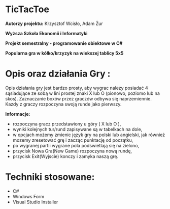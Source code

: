 # TicTacToe

**Autorzy projektu:** Krzysztof Wcisło, Adam Żur

**Wyższa Szkoła Ekonomii i Informatyki**

**Projekt semestralny - programowanie obiektowe w C#**

**Popularna gra w kółko/krzyzyk na wiekszej tablicy 5x5**

# Opis oraz działania Gry :

Opis działania gry jest bardzo prosty, aby wygrac nalezy posiadać 4 sąsiadujące ze sobą w lini prostej znaki X lub O 
(pionowo, poziomo lub na skos). Zaznaczanie boxów przez graczów odbywa się naprzemiennie. Kazdy z graczy rozpoczyna 
swoją runde jako pierwszy.

**Informacje:**
* rozpoczyna gracz przedstawiony u góry ( X lub O ), 
* wyniki kolejnych tur/rund zapisywane są w tabelkach na dole,
* w opcjach możemy zmienic język gry na polski lub angielski, jak również mozemy zresetować grę i zacząc punktację od początku,
* po wygranej partii wygrane pola podswietlają się na zielono,
* przycisk Nowa Gra(New Game) rozpoczyna nową rundę,
* przycisk Exit(Wyjscie) konczy i zamyka naszą grę.

# Techniki stosowane:

* C#
* Windows Form
* Visual Studio Installer
